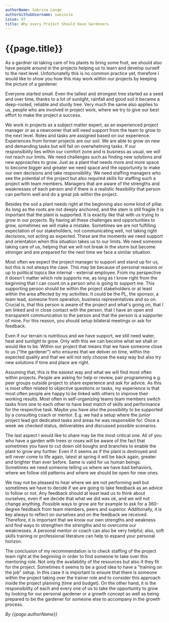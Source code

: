 ```yaml
---
authorName: Sabrina Lange
authorGithubUsername: sweinzie 
issue: 97
title: Why every Project Should Have Gardeners
---
```

# {{page.title}}

As a gardner ist taking care of his plants to bring some fruit, we should also have people around in the projects helping us to learn and develop ourself to the next level. Unfortunatelly this is no common practice yet, therefore i would like to show you how this may work within our projects by keeping the picture of a gardener.

Everyone started small. Even the tallest and strongest tree started as a seed and over time, thanks to a lot of sunlight, rainfall and good soil it became a deep-rooted, reliable and sturdy tree. 
Very much the same also applies to us, people who are involved in project work, where we try to give our best effort to make the project a success. 

We work in projects as a subject matter expert, as an experienced project manager or as a newcomer that will need support from the team to grow to the next level. Roles and tasks are assigned based on our experience. Experiences from former projects are our soil. We are able to grow on new and demanding tasks but will fail on overwhelming tasks. 
If our responsibility lies within our comfort zone and is business as usual, we will not reach our limits. We need challenges such as finding new solutions and new approaches to grow. Just as a plant that needs more and more space to become bigger and greater we need space and the opportunity to make our own decisions and take responsibility.
We need staffing managers who see the potential of the project but also required skills for staffing such a project with team members. Managers that are aware of the strengths and weaknesses of each person and if there is a realistic feasibility that person can perform well and do a great job within the project.

Besides the soil a plant needs right at the beginning also some kind of pillar. As long as the roots are not deeply anchored, and the stem is still fragile it is important that the plant is supported. It is exactly like that with us trying to grow in our projects. By having all these challenges and opportunities to grow, sometimes we will make a mistake. Sometimes we are not fulfilling expectation of our stakeholders, not communicating well, not taking right decisions, not acting as expected. These are the moments we need support and orientation when this situation takes us to our limits. We need someone taking care of us, helping that we will not break in the storm but become stronger and are prepared for the next time we face a similar situation.

Most often we expect the project manager to support and stand up for us, but this is not always the case. This may be because of personal reasons or up to political topics like internal - external employee. From my perspective it doesn't matter which role supports me, as long as I know right from the beginning that I can count on a person who is going to support me. This supporting person should be within the project stakeholders or at least within the area affected by my activities. It could be the PL, the sponsor, a team lead, someone from operation, business representatives and so on. Crucial is, that this person is aware of the project and what's going on, that I am linked and in close contact with the person, that I have an open and transparent communication to the person and that the person is a supporter of mine. For this reason, you should setup bilateral meetings or ask for feedback.

Even if our terrain is nutritious and we have support, we still need water, heat and sunlight to grow. Only with this we can become what we shall or would like to be. Within our project that means that we have someone close to us ("the gardener") who ensures that we deliver on time, within the expected quality and that we will not only choose the easy way but also try new solutions if time and place are right. 

Assuming that, this is the easiest way and what we will find most often within projects. People are asking for help or review, pair programming e.g. peer groups outside project to share experience and ask for advice. As this is most often related to objective questions or tasks, my experience is that most often people are happy to be linked with others to improve their working results. Most often in self-organizing teams team members switch tasks from one to each other to have best match of skills and performance for the respective task. Maybe you have also the possibility to be supported by a consulting coach or mentor. E.g. we had a setup where the junior project lead got dedicated tasks and areas he was responsible for. Once a week we checked status, deliverables and discussed possible scenarios.

The last aspect I would like to share may be the most critical one. All of you who have a garden with trees or roses will be aware of the fact that sometimes you have to cut down old boughs and branches to enable the plant to grow any further. Even if it seems as if the plant is destroyed and will never come to life again, latest at spring it will be back again, greater and brighter than ever before. Same is valid for us human beings. Sometimes we need someone telling us where we have bad behaviors, where we follow old patterns and where we should be open for new ones.

We may not be pleased to hear where we are not performing well but sometimes we have to decide if we are going to take feedback as an advice to follow or not. Any feedback should at least lead us to think about ourselves, even if we decide that what we did was ok, and we will not change anything. Possible ways to grow are for example to ask for a 360-degree feedback from team members, peers and superior. Additionally, it is key always to reflect on ourselves and on the feedback we received. Therefore, it is important that we know our own strengths and weakness and find ways to strengthen the strengths and to overcome our weaknesses. A personal mentor or coach can also be very helpful; also, soft skills training or professional literature can help to expand your personal horizon.

The conclusion of my recommendation is to check staffing of the project team right at the beginning in order to find someone to take over this mentoring role. Not only the availability of the resources but also if they fit for the project. Sometimes it seems to be a good idea to have a "training on the job" setup. In this case it is important to ensure that there is someone within the project taking over the trainer role and to consider this approach inside the project planning (time and budget). On the other hand, it is the responsibility of each and every one of us to take the opportunity to grow by looking for our personal gardener or a growth concept as well as being prepared to be the gardener for someone else to accompany in the growth process.

*By {{page.authorName}}*